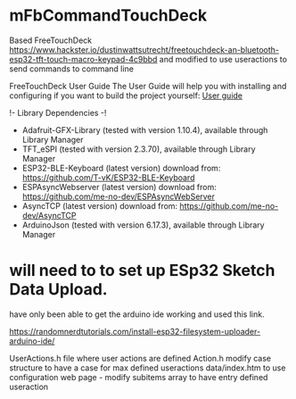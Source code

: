 # mFbCommandTouchDeck


Based FreeTouchDeck https://www.hackster.io/dustinwattsutrecht/freetouchdeck-an-bluetooth-esp32-tft-touch-macro-keypad-4c9bbd and modified to use useractions to send commands to command line 



FreeTouchDeck User Guide
The User Guide will help you with installing and configuring if you want to build the project yourself: [User guide](https://github.com/DustinWatts/FreeTouchDeck/wiki)


!- Library Dependencies -!
- Adafruit-GFX-Library (tested with version 1.10.4), available through Library Manager
- TFT_eSPI (tested with version 2.3.70), available through Library Manager
- ESP32-BLE-Keyboard (latest version) download from: https://github.com/T-vK/ESP32-BLE-Keyboard
- ESPAsyncWebserver (latest version) download from: https://github.com/me-no-dev/ESPAsyncWebServer
- AsyncTCP (latest version) download from: https://github.com/me-no-dev/AsyncTCP
- ArduinoJson (tested with version 6.17.3), available through Library Manager

# will need to to set up  ESp32 Sketch Data Upload.

have only been able to get the arduino ide working and used this link.

https://randomnerdtutorials.com/install-esp32-filesystem-uploader-arduino-ide/




UserActions.h file where user actions are defined
Action.h   modify case structure to have a case for max defined useractions
data/index.htm to use configuration web page - modify subitems array to have entry defined useraction


